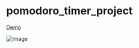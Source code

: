 # pomodoro_timer_project

[Demo](https://vernonwebdev.github.io/pomodoro_timer_project/)

![Image](https://github.com/user-attachments/assets/53b28a24-b2e1-47a7-8d01-c814d38cbbf6)
